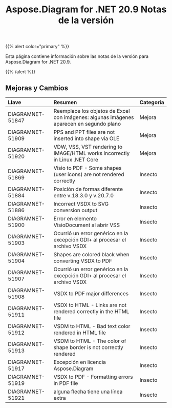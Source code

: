 ﻿---
title: Aspose.Diagram for .NET 20.9 Notas de la versión
type: docs
weight: 13
url: /es/net/aspose-diagram-for-net-20-9-release-notes/
---
{{% alert color="primary" %}}

Esta página contiene información sobre las notas de la versión para Aspose.Diagram for .NET 20.9.

{{% /alert %}}
## **Mejoras y Cambios**  ##

|**Llave**|**Resumen**|**Categoría**|
|:- |:- |:- |
|DIAGRAMNET-51847|Reemplace los objetos de Excel con imágenes: algunas imágenes aparecen en segundo plano|Mejora|
|DIAGRAMNET-51909|PPS and PPT files are not inserted into shape via OLE|Mejora|
|DIAGRAMNET-51920|VDW, VSS, VST rendering to IMAGE/HTML works incorrectly in Linux .NET Core|Mejora|
|DIAGRAMNET-51869|Visio to PDF - Some shapes (user icons) are not rendered correctly|Insecto|
|DIAGRAMNET-51884|Posición de formas diferente entre v.18.3.0 y v.20.7.0|Insecto|
|DIAGRAMNET-51886|Incorrect VSDX to SVG conversion output|Insecto|
|DIAGRAMNET-51900|Error en elemento VisioDocument al abrir VSS|Insecto|
|DIAGRAMNET-51903|Ocurrió un error genérico en la excepción GDI+ al procesar el archivo VSDX|Insecto|
|DIAGRAMNET-51904|Shapes are colored black when converting VSDX to PDF|Insecto|
|DIAGRAMNET-51907|Ocurrió un error genérico en la excepción GDI+ al procesar el archivo VSDX|Insecto|
|DIAGRAMNET-51908|VSDX to PDF major differences|Insecto|
|DIAGRAMNET-51911|VSDX to HTML - Links are not rendered correctly in the HTML file|Insecto|
|DIAGRAMNET-51912|VSDM to HTML - Bad text color rendered in HTML file|Insecto|
|DIAGRAMNET-51913|VSDM to HTML - The color of shape border is not correctly rendered|Insecto|
|DIAGRAMNET-51917|Excepción en licencia Aspose.Diagram|Insecto|
|DIAGRAMNET-51919|VSDX to PDF - Formatting errors in PDF file|Insecto|
|DIAGRAMNET-51921|alguna flecha tiene una línea extra|Insecto|

